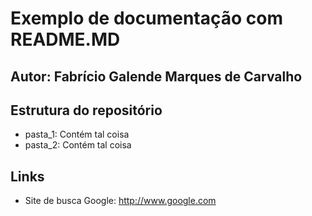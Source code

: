 # Exemplo de documentação com README.MD

## Autor: Fabrício Galende Marques de Carvalho

## Estrutura do repositório

* pasta_1: Contém tal coisa
* pasta_2: Contém tal coisa

## Links

* Site de busca Google: http://www.google.com
